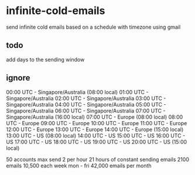 # infinite-cold-emails

send infinite cold emails based on a schedule with timezone using gmail

## todo

add days to the sending window

## ignore

00:00 UTC - Singapore/Australia (08:00 local)
01:00 UTC - Singapore/Australia
02:00 UTC - Singapore/Australia
03:00 UTC - Singapore/Australia
04:00 UTC - Singapore/Australia
05:00 UTC - Singapore/Australia
06:00 UTC - Singapore/Australia
07:00 UTC - Singapore/Australia (16:00 local)
07:00 UTC - Europe (08:00 local)
08:00 UTC - Europe
09:00 UTC - Europe
10:00 UTC - Europe
11:00 UTC - Europe
12:00 UTC - Europe
13:00 UTC - Europe
14:00 UTC - Europe (15:00 local)
13:00 UTC - US (08:00 local)
14:00 UTC - US
15:00 UTC - US
16:00 UTC - US
17:00 UTC - US
18:00 UTC - US
19:00 UTC - US
20:00 UTC - US (15:00 local)

50 accounts max send 2 per hour
21 hours of constant sending emails
2100 emails
10,500 each week mon - fri
42,000 emails per month
